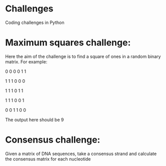 # Challenges
Coding challenges in Python

# Maximum squares challenge:
Here the aim of the challenge is to find a square of ones in a random binary matrix. For example:

0 0 0 0 1 1 

1 1 1 0 0 0

1 1 1 0 1 1

1 1 1 0 0 1

0 0 1 1 0 0

The output here should be 9

# Consensus challenge:
Given a matrix of DNA sequences, take a consensus strand and calculate the consensus matrix for each nucleotide

